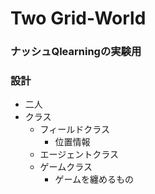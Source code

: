 # Two Grid-World


### ナッシュQlearningの実験用


### 設計
* 二人
* クラス
    * フィールドクラス
        * 位置情報
    * エージェントクラス
    * ゲームクラス
        * ゲームを纏めるもの
